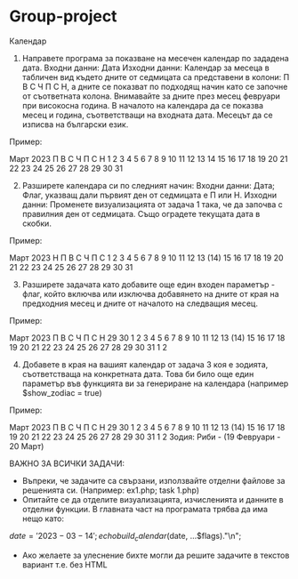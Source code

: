 # Group-project
Календар

1. Направете програма за показване на месечен календар по зададена дата.
Входни данни: Дата
Изходни данни: Календар за месеца в табличен вид  където дните от седмицата са представени в колони: П В С Ч П С Н, а дните се показват по подходящ начин като се започне от съответната колона. Внимавайте за дните през месец февруари при високосна година. В началото на календара да се показва месец и година, съответстващи на входната дата. Месецът да се изписва на български език.

Пример:

Март 2023
 П   В   С   Ч   П   С   Н
         1   2   3   4   5
 6   7   8   9  10  11  12
13  14  15  16  17  18  19
20  21  22  23  24  25  26
27  28  29  30  31

2. Разширете календара си по следният начин:
Входни данни: Дата; Флаг, указващ дали първият ден от седмицата е П или Н.
Изходни данни: Променете визуализацията от задача 1 така, че да започва с правилния ден от седмицата. Също оградете текущата дата в скобки.

Пример:

Март 2023
 Н   П   В   С   Ч   П   С
             1   2   3   4
 5   6   7   8   9  10  11
12  13 (14) 15  16  17  18
19  20  21  22  23  24  25
26  27  28  29  30  31

3. Разширете задачата като добавите още един входен параметър - флаг, който включва или изключва добавянето на дните от края на предходния месец и дните от началото на следващия месец.

Пример:

Март 2023
 П   В   С   Ч   П   С   Н
29   30  1   2   3   4   5
 6   7   8   9  10  11  12
13 (14) 15  16  17  18  19
20  21  22  23  24  25  26
27  28  29  30  31   1   2

4. Добавете в края на вашият календар от задача 3 коя е зодията, съответстваща на конкретната дата. Това би било още един параметър във функцията ви за генериране на календара (например $show_zodiac = true)

Пример:

Март 2023
 П   В   С   Ч   П   С   Н
29   30  1   2   3   4   5
 6   7   8   9  10  11  12
13 (14) 15  16  17  18  19
20  21  22  23  24  25  26
27  28  29  30  31   1   2
Зодия: Риби - (19 Февруари - 20 Март)



ВАЖНО ЗА ВСИЧКИ ЗАДАЧИ: 
* Въпреки, че задачите са свързани, използвайте отделни файлове за решенията си. (Например: ex1.php; task 1.php)
* Опитайте се да отделите визуализацията, изчисленията и данните в отделни функции. В главната част на програмата трябва да има нещо като: 

$date = '2023-03-14';
echo build_calendar($date, ...$flags)."\n";

* Ако желаете за улеснение бихте могли да решите задачите в текстов вариант т.е. без HTML
